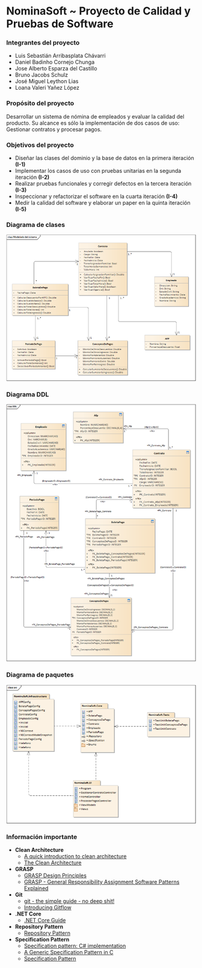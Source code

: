 # NominaSoft ~ Proyecto de Calidad y Pruebas de Software

### Integrantes del proyecto

 - Luis Sebastián Arribasplata Chávarri
 - Daniel Badinho Cornejo Chunga
 - Jose Alberto Esparza del Castillo
 - Bruno Jacobs Schulz
 - José Miguel Leython Lias
 - Loana Valeri Yañez López

### Propósito del proyecto
Desarrollar un sistema de nómina de empleados y evaluar la calidad del producto. Su alcance es sólo la implementación
de dos casos de uso: Gestionar contratos y procesar pagos.

### Objetivos del proyecto

- Diseñar las clases del dominio y la base de datos en la primera iteración **(I-1)**
- Implementar los casos de uso con pruebas unitarias en la segunda iteración **(I-2)**
- Realizar pruebas funcionales y corregir defectos en la tercera iteración **(I-3)**
- Inspeccionar y refactorizar el software en la cuarta iteración **(I-4)**
- Medir la calidad del software y elaborar un paper en la quinta iteración **(I-5)**

### Diagrama de clases
![Diagrama de clases](./docs/diagramas/Diagrama.png)

### Diagrama DDL 
![Diagrama DDL](./docs/diagramas/DDL.png)

### Diagrama de paquetes
![Diagrama de paquetes](./docs/diagramas/DiagramaPaquetes.png)

### Información importante

- **Clean Architecture**
  - [A quick introduction to clean architecture](https://www.freecodecamp.org/news/a-quick-introduction-to-clean-architecture-990c014448d2/)
  - [The Clean Architecture](https://blog.cleancoder.com/uncle-bob/2012/08/13/the-clean-architecture.html)
- **GRASP**
  - [GRASP Design Principles](https://www.cs.colorado.edu/~kena/classes/5448/f12/presentation-materials/rao.pdf)
  - [GRASP - General Responsibility Assignment Software Patterns Explained](http://www.kamilgrzybek.com/design/grasp-explained/)
- **Git**
  - [git - the simple guide - no deep shit!](https://rogerdudler.github.io/git-guide/)
  - [Introducing Gitflow](https://datasift.github.io/gitflow/IntroducingGitFlow.html)
- **.NET Core**
  - [.NET Core Guide](https://docs.microsoft.com/en-us/dotnet/core/)
- **Repository Pattern**
  - [Repository Pattern](https://deviq.com/repository-pattern/)
- **Specification Pattern**
  - [Specification pattern: C# implementation](https://enterprisecraftsmanship.com/posts/specification-pattern-c-implementation/)
  - [A Generic Specification Pattern in C](https://fabiomarreco.github.io/blog/2017/a-generic-specification-pattern-in-c/)
  - [Specification Pattern](https://deviq.com/specification-pattern/)
  
